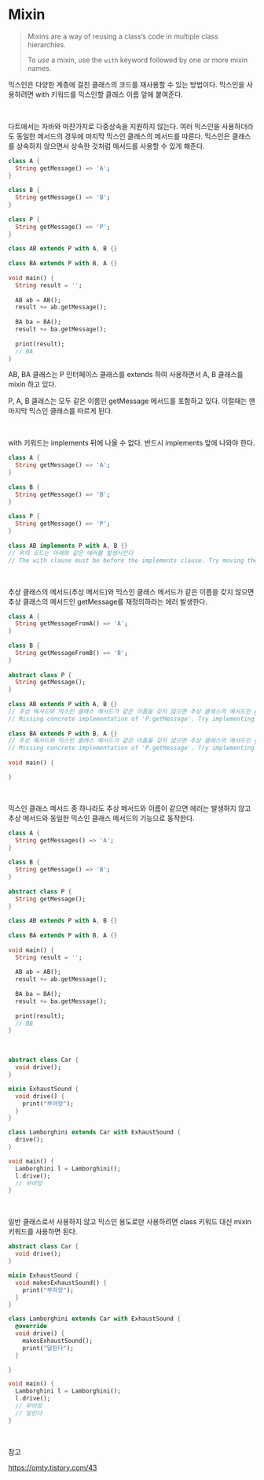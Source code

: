 # Mixin

> Mixins are a way of reusing a class’s code in multiple class hierarchies.
>
> To *use* a mixin, use the `with` keyword followed by one or more mixin names.

믹스인은 다양한 계층에 걸친 클래스의 코드를 재사용할 수 있는 방법이다. 믹스인을 사용하려면 with 키워드를 믹스인할 클래스 이름 앞에 붙여준다.

<br>

다트에서는 자바와 마찬가지로 다중상속을 지원하지 않는다. 여러 믹스인을 사용하더라도 동일한 메서드의 경우에 마지막 믹스인 클래스의 메서드를 따른다. 믹스인은 클래스를 상속하지 않으면서 상속한 것처럼 메서드를 사용할 수 있게 해준다.

```dart
class A {
  String getMessage() => 'A';
}
 
class B {
  String getMessage() => 'B';
}
 
class P {
  String getMessage() => 'P';
}
 
class AB extends P with A, B {}
 
class BA extends P with B, A {}
 
void main() {
  String result = '';
 
  AB ab = AB();
  result += ab.getMessage();
 
  BA ba = BA();
  result += ba.getMessage();
 
  print(result);
  // BA
}
```

AB, BA 클래스는 P 인터페이스 클래스를 extends 하여 사용하면서 A, B 클래스를 mixin 하고 있다.

P, A, B 클래스는 모두 같은 이름인 getMessage 메서드를 포함하고 있다. 이럴때는 맨 마지막 믹스인 클래스를 따르게 된다.

<br>

with 키워드는 implements 뒤에 나올 수 없다. 반드시 implements 앞에 나와야 한다.

```dart
class A {
  String getMessage() => 'A';
}
 
class B {
  String getMessage() => 'B';
}
 
class P {
  String getMessage() => 'P';
}
 
class AB implements P with A, B {}
// 위의 코드는 아래와 같은 에러를 발생시킨다
// The with clause must be before the implements clause. Try moving the with clause before the implements clause.
```

<br>

추상 클래스의 메서드(추상 메서드)와 믹스인 클래스 메서드가 같은 이름을 갖지 않으면 추상 클래스의 메서드인 getMessage를 재정의하라는 에러 발생한다.

```dart
class A {
  String getMessageFromA() => 'A';
}
 
class B {
  String getMessageFromB() => 'B';
}
 
abstract class P {
  String getMessage();
}
 
class AB extends P with A, B {}
// 추상 메서드와 믹스인 클래스 메서드가 같은 이름을 갖지 않으면 추상 클래스의 메서드인 getMessage를 재정의하라는 에러 발생한다.
// Missing concrete implementation of 'P.getMessage'. Try implementing the missing method, or make the class abstract.
 
class BA extends P with B, A {}
// 추상 메서드와 믹스인 클래스 메서드가 같은 이름을 갖지 않으면 추상 클래스의 메서드인 getMessage를 재정의하라는 에러 발생한다.
// Missing concrete implementation of 'P.getMessage'. Try implementing the missing method, or make the class abstract.
 
void main() {

}
```

<br>

믹스인 클래스 메서드 중 하나라도 추상 메서드와 이름이 같으면 에러는 발생하지 않고 추상 메서드와 동일한 믹스인 클래스 메서드의 기능으로 동작한다.

```dart
class A {
  String getMessages() => 'A';
}
 
class B {
  String getMessage() => 'B';
}
 
abstract class P {
  String getMessage();
}
 
class AB extends P with A, B {}
 
class BA extends P with B, A {}
 
void main() {
  String result = '';
 
  AB ab = AB();
  result += ab.getMessage();
 
  BA ba = BA();
  result += ba.getMessage();
 
  print(result);
  // BB
}
```

<br>

```dart
abstract class Car {
  void drive();
}

mixin ExhaustSound {
  void drive() {
    print("부아앙");
  }
}

class Lamborghini extends Car with ExhaustSound {
  drive();
}

void main() {
  Lamborghini l = Lamborghini();
  l.drive();
  // 부아앙
}
```

<br>

일반 클래스로서 사용하지 않고 믹스인 용도로만 사용하려면 class 키워드 대신 mixin 키워드를 사용하면 된다.

```dart
abstract class Car {
  void drive();
}

mixin ExhaustSound {
  void makesExhaustSound() {
    print("부아앙");
  }
}

class Lamborghini extends Car with ExhaustSound {
  @override
  void drive() {
    makesExhaustSound();
    print("달린다");
  }

}

void main() {
  Lamborghini l = Lamborghini();
  l.drive();
  // 부아앙
  // 달린다
}
```



<br>

참고

https://omty.tistory.com/43
